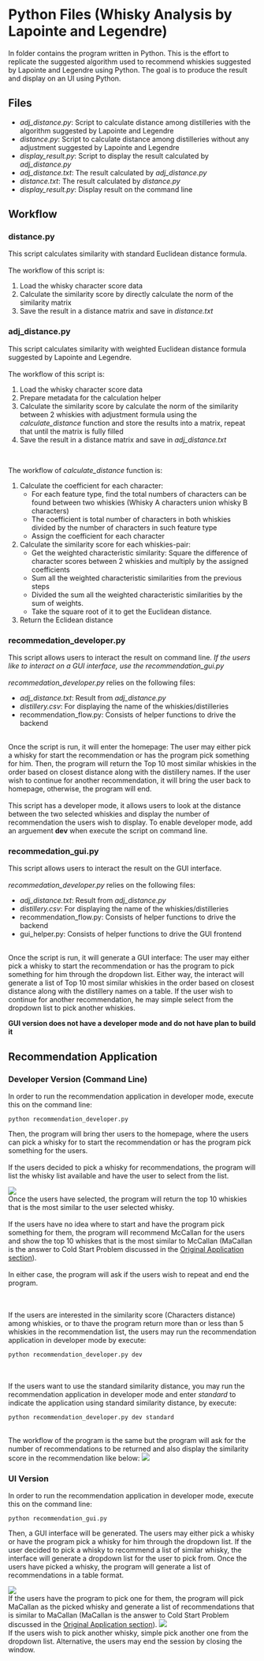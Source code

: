 # Python Files (Whisky Analysis by Lapointe and Legendre)
In folder contains the program written in Python. This is the effort to replicate the suggested algorithm used to recommend whiskies suggested by Lapointe and Legendre using Python. The goal is to produce the result and display on an UI using Python.

## Files
<ul>
	<li><i>adj_distance.py</i>: Script to calculate distance among distilleries with the algorithm suggested by Lapointe and Legendre</li>
	<li><i>distance.py</i>: Script to calculate distance among distilleries without any adjustment suggested by Lapointe and Legendre</li>
	<li><i>display_result.py</i>: Script to display the result calculated by <i>adj_distance.py</i></li>
	<li><i>adj_distance.txt</i>: The result calculated by <i>adj_distance.py</i></li>
	<li><i>distance.txt</i>: The result calculated by <i>distance.py</i></li>
	<li><i>display_result.py</i>: Display result on the command line</li>
</ul>

## Workflow
### distance.py
This script calculates similarity with standard Euclidean distance formula.
<br><br>
The workflow of this script is:
<ol>
	<li>Load the whisky character score data</li>
	<li>Calculate the similarity score by directly calculate the norm of the similarity matrix</li>
	<li>Save the result in a distance matrix and save in <i>distance.txt</i></li>
</ol>

### adj_distance.py
This script calculates similarity with weighted Euclidean distance formula suggested by Lapointe and Legendre.
<br><br>
The workflow of this script is:
<ol>
	<li>Load the whisky character score data</li>
	<li>Prepare metadata for the calculation helper</li>
	<li>Calculate the similarity score by calculate the norm of the similarity between 2 whiskies with adjustment formula using the <i>calculate_distance</i> function and store the results into a matrix, repeat that until the matrix is fully filled</li>
	<li>Save the result in a distance matrix and save in <i>adj_distance.txt</i></li>
</ol>
<br>

The workflow of <i>calculate_distance</i> function is:
<ol>
	<li>Calculate the coefficient for each character:
		<ul>
			<li>For each feature type, find the total numbers of characters can be found between two whiskies (Whisky A characters union whisky B characters)</li>
			<li>The coefficient is total number of characters in both whiskies divided by the number of characters in such feature type</li>
			<li>Assign the coefficient for each character</li>
		</ul>
	</li>
	<li>Calculate the similarity score for each whiskies-pair:
		<ul>
			<li>Get the weighted characteristic similarity: Square the difference of character scores between 2 whiskies and multiply by the assigned coefficients</li>
			<li>Sum all the weighted characteristic similarities from the previous steps</li>
			<li>Divided the sum all the weighted characteristic similarities by the sum of weights.</li>
			<li>Take the square root of it to get the Euclidean distance.</li>
		</ul>
	</li>
	<li>Return the Eclidean distance</li>
</ol>


### recommedation_developer.py
This script allows users to interact the result on command line. <i>If the users like to interact on a GUI interface, use the recommendation_gui.py</i>
<br><br>
<i>recommedation_developer.py</i> relies on the following files:
<ul>
	<li><i>adj_distance.txt</i>: Result from <i>adj_distance.py</i></li>
	<li><i>distillery.csv</i>: For displaying the name of the whiskies/distilleries</li>
	<li>recommendation_flow.py: Consists of helper functions to drive the backend</li>
</ul>

<br>
Once the script is run, it will enter the homepage: The user may either pick a whisky for start the recommendation or has the program pick something for him. Then, the program will return the Top 10 most similar whiskies in the order based on closest distance along with the distillery names. If the user wish to continue for another recommendation, it will bring the user back to homepage, otherwise, the program will end. 
<br><br>
This script has a developer mode, it allows users to look at the distance between the two selected whiskies and display the number of recommendation the users wish to display. To enable developer mode, add an arguement <b>dev</b> when execute the script on command line.


### recommedation_gui.py
This script allows users to interact the result on the GUI interface. 
<br><br>
<i>recommedation_developer.py</i> relies on the following files:
<ul>
	<li><i>adj_distance.txt</i>: Result from <i>adj_distance.py</i></li>
	<li><i>distillery.csv</i>: For displaying the name of the whiskies/distilleries</li>
	<li>recommendation_flow.py: Consists of helper functions to drive the backend</li>
	<li>gui_helper.py: Consists of helper functions to drive the GUI frontend</li>
</ul>

<br>
Once the script is run, it will generate a GUI interface: The user may either pick a whisky to start the recommendation or has the program to pick something for him through the dropdown list. Either way, the interact will generate a list of Top 10 most similar whiskies in the order based on closest distance along with the distillery names on a table. If the user wish to continue for another recommendation, he may simple select from the dropdown list to pick another whiskies.

<b>GUI version does not have a developer mode and do not have plan to build it</b>


## Recommendation Application
### Developer Version (Command Line)
In order to run the recommendation application in developer mode, execute this on the command line:

```
python recommendation_developer.py
```

Then, the program will bring ther users to the homepage, where the users can pick a whisky for to start the recommendation or has the program pick something for the users.
<br><br>
If the users decided to pick a whisky for recommendations, the program will list the whisky list available and have the user to select from the list.

<img src="../../Images/recom_lapointe_prod_whiskylist.png">

<br>
Once the users have selected, the program will return the top 10 whiskies that is the most similar to the user selected whisky.
<br><br>
If the users have no idea where to start and have the program pick something for them, the program will recommend McCallan for the users and show the top 10 whiskes that is the most similar to McCallan (MaCallan is the answer to Cold Start Problem discussed in the <a href="lapointe_favwhisky_recomm.png">Original Application section</a>).
<br><br>
In either case, the program will ask if the users wish to repeat and end the program.

<br><br>
If the users are interested in the similarity score (Characters distance) among whiskies, or to thave the program return more than or less than 5 whiskies in the recommendation list, the users may run the recommendation application in developer mode by execute:

```
python recommendation_developer.py dev
```

<br><br>
If the users want to use the standard similarity distance, you may run the recommendation application in developer mode and enter <i>standard</i> to indicate the application using standard similarity distance, by execute:

```
python recommendation_developer.py dev standard
```

<br>
The workflow of the program is the same but the program will ask for the number of recommendations to be returned and also display the similarity score in the recommendation like below:
<img src="../../Images/recom_lapointe_dev_mccallan.png">


### UI Version
In order to run the recommendation application in developer mode, execute this on the command line:

```
python recommendation_gui.py
```

Then, a GUI interface will be generated. The users may either pick a whisky or have the program pick a whisky for him through the dropdown list. If the user decided to pick a whisky to recommend a list of similar whisky, the interface will generate a dropdown list for the user to pick from. Once the users have picked a whisky, the program will generate a list of recommendations in a table format.

<img src="../../Images/lapointe_favwhisky_recomm.png">

<br>
If the users have the program to pick one for them, the program will pick MaCallan as the picked whisky and generate a list of recommendations that is similar to MaCallan (MaCallan is the answer to Cold Start Problem discussed in the <a href="lapointe_favwhisky_recomm.png">Original Application section</a>). 

<img src="../../Images/lapointe_maccallan_recomm.png">

<br>
If the users wish to pick another whisky, simple pick another one from the dropdown list. Alternative, the users may end the session by closing the window.
